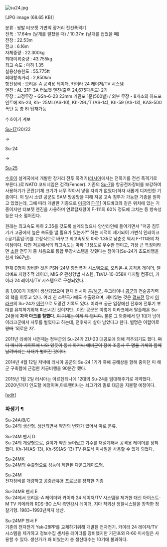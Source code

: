 ![su24.jpg](//rv.wkcdn.net/http://rigvedawiki.net/r1/pds/su24.jpg)

[JPG image (68.65 KB)]

분류 : 쌍발 터보젯 가변익 장거리 전선폭격기  
전폭 : 17.64m (날개를 펼쳤을 때) / 10.37m (날개를 접었을 때)  
전장 : 22.53m  
전고 : 6.16m  
자체중량 : 22.300kg  
최대이륙중량 : 43.755kg  
최고 속도 : 마하 1.35  
실용상승한도 : 55.775ft  
최대항속거리 : 2,850km  
항전장비 : 오리온-A 공격용 레이더, 카이라 24 레이저/TV 시스템  
엔진 : AL-21F-3A 터보젯 엔진(출력 24,675파운드) 2기  
무장 : 고정무장 - GSh-6-23 23mm 기관포 1문(500발) / 외부 무장 - 8개소의 하드포인트에 Kh-23, Kh-
25ML(AS-10), Kh-29L/T (AS-14), Kh-59 (AS-13), KAS-500 폭탄 등 총 8t 탑재가능

  

수호이기 계보

[Su-17](Su-17.md)/20/22

→

Su-24

→

[Su-25](Su-25.md)

  
[수호이](%EC%88%98%ED%98%B8%EC%9D%B4.md) 설계국에서 개발한 장거리 전투
폭격기([러시아](%EB%9F%AC%EC%8B%9C%EC%95%84.md)에서는 전폭기를 전선 폭격기로 부른다.)로 NATO 코드네임은
검객(Fencer). 기존의 [Su-7](Su-7.md)을 항공전자장비를 보강하여 사용하기가 곤란(기체 크기가 너무 작아서 넣을 자리가
없었다)하자 새롭게 디자인한 기종이다. 이 당시 소련 공군도 SAM 방공망을 피해 저공 고속 침투가 가능한 기종을 원하고 있었는데, 그에
따라 개발한 기종으로 [미국](%EB%AF%B8%EA%B5%AD.md)의 [F-111](F-111.md) 아드바크와 같은 위치에
있는 기종이지만 터보젯 엔진을 사용하며 연료탑재량이 F-111의 60% 정도에 그치는 등 항속성능은 다소 떨어진다.

원래는 최고속도 마하 2.35를 갖도록 설계되었으나 양산라인에 들어가면서 "저공 침투기가 고공에서 높은 속도를 낼 필요가 있는가?" 하는
지적이 제기되어 가변식 인테이크(:공기흡입구)를 고정식으로 바꾸고 최고속도도 마하 1.35로 낮춘것 역시 F-111과의 차이점이다. 다만
저공에서의 최고속도는 마하 1.1정도로 우수한 편이고, 가장 큰 특징이라면 [소련](%EC%86%8C%EB%A0%A8.md) 전투기 중
처음으로 통합 무장시스템을 갖췄다는 점이다(Su-24가 초도비행을 한게 1967년).

현재 D형이 장비한 것은 PSN-24M 항법폭격 시스템으로, 오리온-A 공격용 레이더, 렐리예프 지형추적 레이더, MIS-P 관성항법
시스템, TsVU-10-058K 디지털 컴퓨터, 카이라 24 레이저/TV 시스템으로 구성되었다.

총 1,000기 가량이 생산되었으며 현재 러시아 공/[해군](%ED%95%B4%EA%B5%B0.md), 우크라이나
[공군](%EA%B3%B5%EA%B5%B0.md)의 전술공격력의 핵을 이루고 있다. 여러 친 소련국가에도 수출됐으며, 재미있는 것은
[걸프전](%EA%B1%B8%ED%94%84%EC%A0%84.md) 당시
[이라크](%EC%9D%B4%EB%9D%BC%ED%81%AC.md)의 Su-24가
[이란](%EC%9D%B4%EB%9E%80.md)으로 도망간 기록도 있다. 이라크 공군 입장에선 전후에 전투기 부대를 유지하기위해
피신시킨 것이지만...이란 공군은 이렇게 이라크에서 탈출해온 Su-24들에 **자국 마크를 칠했다.**.<del>이 기체는 이제 제
껍니다.</del> 물론 그 와중에서 단 1대가 남아 이라크군에서 사투를 벌였다고 하는데, 전후까지 살아 남았다고 한다. 별명은 아랍어로
<del>왕따</del> '외로운 자'.

2011년 리비아 내전때는 정부군의 Su-24가 ZU-23 대공포에 의해 격추되기도 했다. <del>어디 매니아 사이트에 나와 있듯이 동네
아저씨 예비군이 정예 조종사 두 명을 기체와 함께 날려버리는 사태가 벌어진 것이다.</del>

2014년 4월 12일 저녁에 러시아 공군의 Su-24 1기가 흑해 공해상을 항해 중이던 미 해군 구축함에 근접한 저공비행을 90분간 했다.

2015년 1월 2일 러시아는 아르헨티나에 12대의 Su-24를 임대해주기로 계약했다. 2020년까지 인도할 예정이며,아르헨티나는 쇠고기와
밀로 대금을 지불할 예정이다.

[[edit](http://rigvedawiki.net/r1/wiki.php/Su-24?action=edit&section=1)]

### 파생기 ¶

Su-24A/B/C  
Su-24의 생산형. 생산되면서 약간의 변화가 있어서 따로 분류.

  

Su-24M 펜서 D  
Su-24의 개량형으로, 길이가 약간 늘어났고 기수를 재설계해서 공격용 레이더를 장착했다. Kh-14(AS-13), Kh-59(AS-13)
TV 유도식 미사일을 사용할 수 있게 되었다.

  

Su-24MK  
Su-24M의 수출형으로 성능이 제한된 다운그레이드형.

  

Su-24M  
전자장비를 개량하고 공중급유용 프로브를 장착한 기종

  

Su-24MR 펜서 E  
Su-24에서 오리온-A 레이더와 카이라 24 레이저/TV 시스템을 제거한 대신 아이스트-M TV 카메라와 RDS-BO 스틱 측면감시
레이더, 지마 적외선 정찰시스템을 장착한 정찰기형. 1983~1993년까지 생산.

  

Su-24MP 펜서 F  
기존의 전자전기 Yak-28PP를 교체하기위해 개발된 전자전기. 카이라 24 레이저/TV 시스템을 제거하고 정보수집 센서용 레이더를
장비했지만 기관포와 R-60 미사일은 사용할 수 있다. 생산가가 꽤 비쌌는지 총 생산대수는 10기에 불과하다.

